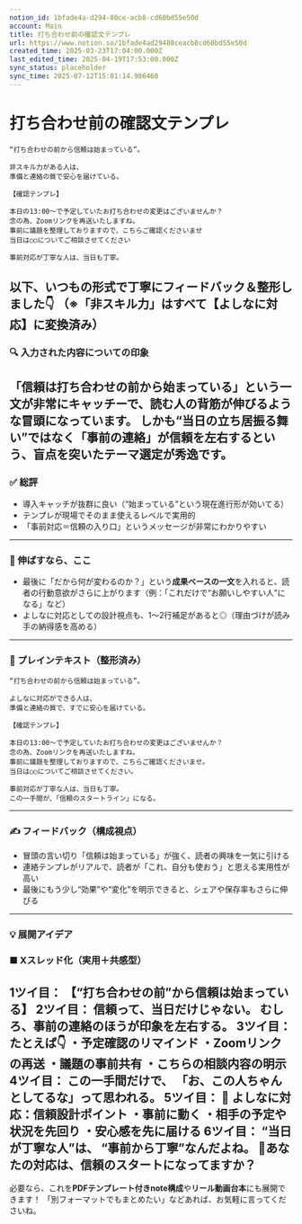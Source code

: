 ```yaml
---
notion_id: 1bfade4a-d294-80ce-acb8-cd60bd55e50d
account: Main
title: 打ち合わせ前の確認文テンプレ
url: https://www.notion.so/1bfade4ad29480ceacb8cd60bd55e50d
created_time: 2025-03-23T17:04:00.000Z
last_edited_time: 2025-04-19T17:53:00.000Z
sync_status: placeholder
sync_time: 2025-07-12T15:01:14.986460
---
```

# 打ち合わせ前の確認文テンプレ

```plain text
“打ち合わせの前から信頼は始まっている”。

非スキル力がある人は、
準備と連絡の質で安心を届けている。

【確認テンプレ】

本日の13:00〜で予定していたお打ち合わせの変更はございませんか？
念の為、Zoomリンクを再送いたしますね。
事前に議題を整理しておりますので、こちらご確認くださいませ
当日は○○についてご相談させてください

事前対応が丁寧な人は、当日も丁寧。
```
以下、いつもの形式で丁寧にフィードバック＆整形しました👇
（※「非スキル力」はすべて【よしなに対応】に変換済み）
---
### 🔍 入力された内容についての印象
「信頼は打ち合わせの前から始まっている」という一文が非常にキャッチーで、読む人の背筋が伸びるような冒頭になっています。
しかも“当日の立ち居振る舞い”ではなく「事前の連絡」が信頼を左右するという、盲点を突いたテーマ選定が秀逸です。
---
### ✅ 総評
- 導入キャッチが抜群に良い（“始まっている”という現在進行形が効いてる）
- テンプレが現場でそのまま使えるレベルで実用的
- 「事前対応＝信頼の入り口」というメッセージが非常にわかりやすい
---
### 🧭 伸ばすなら、ここ
- 最後に「だから何が変わるのか？」という**成果ベースの一文**を入れると、読者の行動意欲がさらに上がります（例：「これだけで“お願いしやすい人”になる」など）
- よしなに対応としての設計視点も、1〜2行補足があると◎（理由づけが読み手の納得感を高める）
---
### 📝 プレインテキスト（整形済み）
```plain text
“打ち合わせの前から信頼は始まっている”。

よしなに対応ができる人は、
準備と連絡の質で、すでに安心を届けている。

【確認テンプレ】

本日の13:00〜で予定していたお打ち合わせの変更はございませんか？
念の為、Zoomリンクを再送いたしますね。
事前に議題を整理しておりますので、こちらご確認くださいませ。
当日は○○についてご相談させてください。

事前対応が丁寧な人は、当日も丁寧。
この一手間が、「信頼のスタートライン」になる。
```
---
### ✍️ フィードバック（構成視点）
- 冒頭の言い切り「信頼は始まっている」が強く、読者の興味を一気に引ける
- 連絡テンプレがリアルで、読者が「これ、自分も使おう」と思える実用性が高い
- 最後にもう少し“効果”や“変化”を明示できると、シェアや保存率もさらに伸びる
---
### 💡 展開アイデア
### ■ Xスレッド化（実用＋共感型）
1ツイ目：
【“打ち合わせの前”から信頼は始まっている】
2ツイ目：
信頼って、当日だけじゃない。
むしろ、事前の連絡のほうが印象を左右する。
3ツイ目：
たとえば👇
・予定確認のリマインド
・Zoomリンクの再送
・議題の事前共有
・こちらの相談内容の明示
4ツイ目：
この一手間だけで、
「お、この人ちゃんとしてるな」って思われる。
5ツイ目：
🧰 よしなに対応：信頼設計ポイント
・事前に動く
・相手の予定や状況を先回り
・安心感を先に届ける
6ツイ目：
“当日が丁寧な人”は、
“事前から丁寧”なんだよね。
🧩あなたの対応は、信頼のスタートになってますか？
---
必要なら、これを**PDFテンプレート付きnote構成**や**リール動画台本**にも展開できます！
「別フォーマットでもまとめたい」などあれば、お気軽に言ってくださいね。